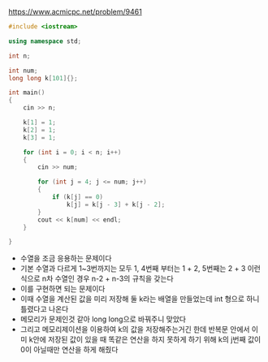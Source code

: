 https://www.acmicpc.net/problem/9461
```C++
#include <iostream>

using namespace std;

int n;

int num;
long long k[101]{};

int main()
{
	cin >> n;

	k[1] = 1;
	k[2] = 1;
	k[3] = 1;

	for (int i = 0; i < n; i++)
	{
		cin >> num;

		for (int j = 4; j <= num; j++)
		{
			if (k[j] == 0)
				k[j] = k[j - 3] + k[j - 2];
		}
		cout << k[num] << endl;
	}

}
```
- 수열을 조금 응용하는 문제이다
- 기본 수열과 다르게 1~3번까지는 모두 1, 4번째 부터는 1 + 2, 5번째는 2 + 3 이런식으로 n차 수열인 경우 n-2 + n-3의 규칙을 갖는다
- 이를 구현하면 되는 문제이다
- 이때 수열을 계산된 값을 미리 저장해 둘 k라는 배열을 만들었는데 int 형으로 하니 틀렸다고 나온다
- 메모리가 문제인것 같아 long long으로 바꿔주니 맞았다
- 그리고 메모리제이션을 이용하여 k의 값을 저장해주는거긴 한데 반복문 안에서 이미 k안에 저장된 값이 있을 때 똑같은 연산을 하지 못하게 하기 위해 k의 j번째 값이 0이 아닐때만 연산을 하게 해줬다